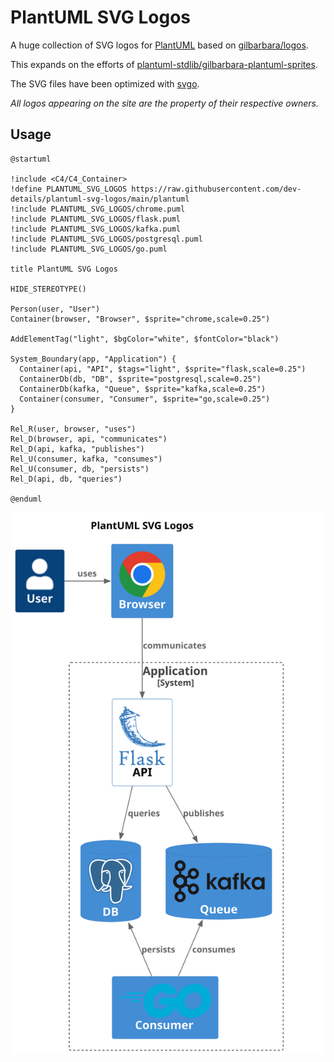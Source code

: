 # PlantUML SVG Logos

A huge collection of SVG logos for [PlantUML](https://plantuml.com/) based on [gilbarbara/logos](https://github.com/gilbarbara/logos).

This expands on the efforts of [plantuml-stdlib/gilbarbara-plantuml-sprites](https://github.com/plantuml-stdlib/gilbarbara-plantuml-sprites).

The SVG files have been optimized with [svgo](https://github.com/svg/svgo).

_All logos appearing on the site are the property of their respective owners._

## Usage

```plantuml
@startuml

!include <C4/C4_Container>
!define PLANTUML_SVG_LOGOS https://raw.githubusercontent.com/dev-details/plantuml-svg-logos/main/plantuml
!include PLANTUML_SVG_LOGOS/chrome.puml
!include PLANTUML_SVG_LOGOS/flask.puml
!include PLANTUML_SVG_LOGOS/kafka.puml
!include PLANTUML_SVG_LOGOS/postgresql.puml
!include PLANTUML_SVG_LOGOS/go.puml

title PlantUML SVG Logos

HIDE_STEREOTYPE()

Person(user, "User")
Container(browser, "Browser", $sprite="chrome,scale=0.25")

AddElementTag("light", $bgColor="white", $fontColor="black")

System_Boundary(app, "Application") {
  Container(api, "API", $tags="light", $sprite="flask,scale=0.25")
  ContainerDb(db, "DB", $sprite="postgresql,scale=0.25")
  ContainerDb(kafka, "Queue", $sprite="kafka,scale=0.25")
  Container(consumer, "Consumer", $sprite="go,scale=0.25")
}

Rel_R(user, browser, "uses")
Rel_D(browser, api, "communicates")
Rel_D(api, kafka, "publishes")
Rel_U(consumer, kafka, "consumes")
Rel_U(consumer, db, "persists")
Rel_D(api, db, "queries")

@enduml
```

![](./examples/plantuml-svg-logos.svg)